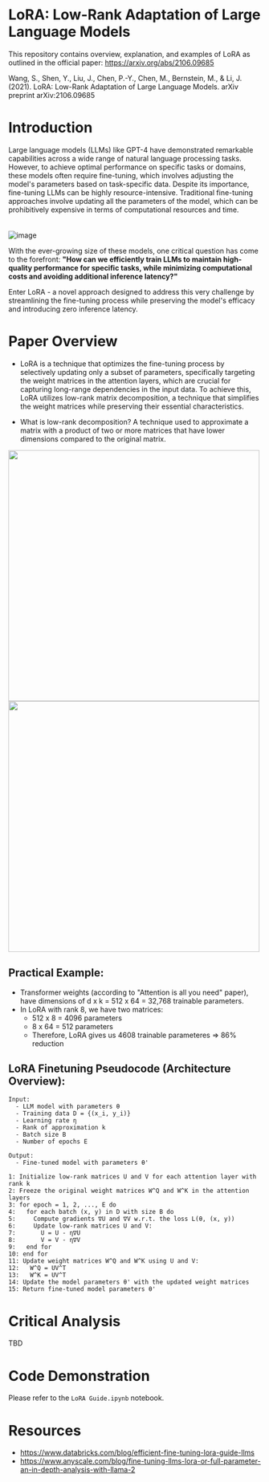 # LoRA: Low-Rank Adaptation of Large Language Models
This repository contains overview, explanation, and examples of LoRA as outlined in the official paper: https://arxiv.org/abs/2106.09685

Wang, S., Shen, Y., Liu, J., Chen, P.-Y., Chen, M., Bernstein, M., & Li, J. (2021). LoRA: Low-Rank Adaptation of Large Language Models. arXiv preprint arXiv:2106.09685

# Introduction
Large language models (LLMs) like GPT-4 have demonstrated remarkable capabilities across a wide range of natural language processing tasks. However, to achieve optimal performance on specific tasks or domains, these models often require fine-tuning, which involves adjusting the model's parameters based on task-specific data.
Despite its importance, fine-tuning LLMs can be highly resource-intensive. Traditional fine-tuning approaches involve updating all the parameters of the model, which can be prohibitively expensive in terms of computational resources and time.
<br /><br /><br />
![image](https://github.com/cvetanovskaa/LoRA/assets/15224551/ddc5fc69-824d-4e98-a950-70bb728927d8)

With the ever-growing size of these models, one critical question has come to the forefront:
**"How can we efficiently train LLMs to maintain high-quality performance for specific tasks, while minimizing computational costs and avoiding additional inference latency?"**

Enter LoRA - a novel approach designed to address this very challenge by streamlining the fine-tuning process while preserving the model's efficacy and introducing zero inference latency. 

# Paper Overview
- LoRA is a technique that optimizes the fine-tuning process by selectively updating only a subset of parameters, specifically targeting the weight matrices in the attention layers, which are crucial for capturing long-range dependencies in the input data.
To achieve this, LoRA utilizes low-rank matrix decomposition, a technique that simplifies the weight matrices while preserving their essential characteristics.

- What is low-rank decomposition? A technique used to approximate a matrix with a product of two or more matrices that have lower dimensions compared to the original matrix.

<p float="left">
  <img src="https://github.com/cvetanovskaa/LoRA/assets/15224551/7846c998-c92e-4f47-9bb2-ded02045924f" width="500" />
  <img src="https://github.com/cvetanovskaa/LoRA/assets/15224551/ea70ad34-87b9-426b-b494-0f3266c40b70" width="500" />
</p>

## Practical Example:
- Transformer weights (according to "Attention is all you need" paper), have dimensions of d x k = 512 x 64 = 32,768 trainable parameters.
- In LoRA with rank 8, we have two matrices:
  - 512 x 8 = 4096 parameters
  - 8 x 64 = 512 parameters
  - Therefore, LoRA gives us 4608 trainable parameteres => 86% reduction

## LoRA Finetuning Pseudocode (Architecture Overview):
```
Input: 
  - LLM model with parameters θ
  - Training data D = {(x_i, y_i)}
  - Learning rate η
  - Rank of approximation k
  - Batch size B
  - Number of epochs E
  
Output:
  - Fine-tuned model with parameters θ'

1: Initialize low-rank matrices U and V for each attention layer with rank k
2: Freeze the original weight matrices W^Q and W^K in the attention layers
3: for epoch = 1, 2, ..., E do
4:   for each batch (x, y) in D with size B do
5:     Compute gradients ∇U and ∇V w.r.t. the loss L(θ, (x, y))
6:     Update low-rank matrices U and V:
7:       U = U - η∇U
8:       V = V - η∇V
9:   end for
10: end for
11: Update weight matrices W^Q and W^K using U and V:
12:   W^Q = UV^T
13:   W^K = UV^T
14: Update the model parameters θ' with the updated weight matrices
15: Return fine-tuned model parameters θ'
```

# Critical Analysis
TBD

# Code Demonstration
Please refer to the `LoRA Guide.ipynb` notebook.

# Resources
- https://www.databricks.com/blog/efficient-fine-tuning-lora-guide-llms
- https://www.anyscale.com/blog/fine-tuning-llms-lora-or-full-parameter-an-in-depth-analysis-with-llama-2
